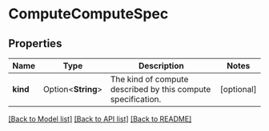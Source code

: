 # ComputeComputeSpec

## Properties

Name | Type | Description | Notes
------------ | ------------- | ------------- | -------------
**kind** | Option<**String**> | The kind of compute described by this compute specification. | [optional]

[[Back to Model list]](../README.md#documentation-for-models) [[Back to API list]](../README.md#documentation-for-api-endpoints) [[Back to README]](../README.md)


